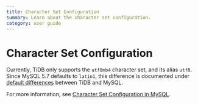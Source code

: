 ```yaml
---
title: Character Set Configuration
summary: Learn about the character set configuration.
category: user guide
---
```


# Character Set Configuration

Currently, TiDB only supports the `utf8mb4` character set, and its alias `utf8`. Since MySQL 5.7 defaults to `latin1`, this difference is documented under [default differences](../sql/mysql-compatibility.md#default-differences) between TiDB and MySQL.

For more information, see [Character Set Configuration in MySQL](https://dev.mysql.com/doc/refman/5.7/en/charset-configuration.html).

